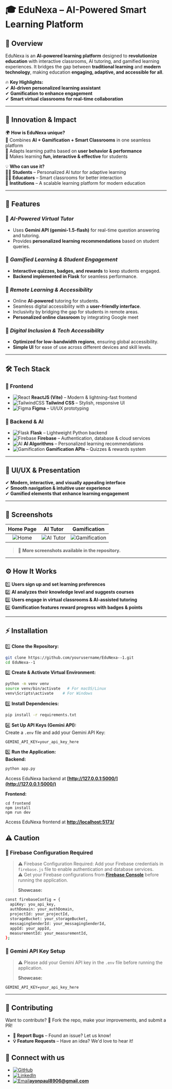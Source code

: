 # 🎓 EduNexa – AI-Powered Smart Learning Platform  

## 📖 Overview  
EduNexa is an **AI-powered learning platform** designed to **revolutionize education** with interactive classrooms, AI tutoring, and gamified learning experiences. It bridges the gap between **traditional learning** and **modern technology**, making education **engaging, adaptive, and accessible for all**.  

🔥 **Key Highlights:**  
✔ **AI-driven personalized learning assistant**  
✔ **Gamification to enhance engagement**  
✔ **Smart virtual classrooms for real-time collaboration**   

---

## 🎯 Innovation & Impact  
🌍 **How is EduNexa unique?**  
🔹 Combines **AI + Gamification + Smart Classrooms** in one seamless platform  
🔹 Adapts learning paths based on **user behavior & performance**  
🔹 Makes learning **fun, interactive & effective** for students  

💡 **Who can use it?**  
👨‍🎓 **Students** – Personalized AI tutor for adaptive learning  
👩‍🏫 **Educators** – Smart classrooms for better interaction  
🏫 **Institutions** – A scalable learning platform for modern education  

---

## 🚀 Features  

### 🔹 *AI-Powered Virtual Tutor*  
- Uses **Gemini API (gemini-1.5-flash)** for real-time question answering and tutoring.  
- Provides **personalized learning recommendations** based on student queries.  

### 🔹 *Gamified Learning & Student Engagement*  
- **Interactive quizzes, badges, and rewards** to keep students engaged.  
- **Backend implemented in Flask** for seamless performance.  

### 🔹 *Remote Learning & Accessibility*
- Online **AI-powered** tutoring for students.
- Seamless digital accessibility with a **user-friendly interface**.
- Inclusivity by bridging the gap for students in remote areas. 
- **Personalized online classroom** by integrating Google meet

### 🔹 *Digital Inclusion & Tech Accessibility*  
- **Optimized for low-bandwidth regions**, ensuring global accessibility.  
- **Simple UI** for ease of use across different devices and skill levels.  

---

## 🛠️ Tech Stack  

### 🎨 Frontend  
- ![React](https://img.shields.io/badge/ReactJS-61DAFB?style=for-the-badge&logo=react&logoColor=white) **ReactJS (Vite)** – Modern & lightning-fast frontend  
- ![TailwindCSS](https://img.shields.io/badge/TailwindCSS-38B2AC?style=for-the-badge&logo=tailwind-css&logoColor=white) **Tailwind CSS** – Stylish, responsive UI  
- ![Figma](https://img.shields.io/badge/Figma-F24E1E?style=for-the-badge&logo=figma&logoColor=white) **Figma** – UI/UX prototyping  

### 🧠 Backend & AI  
- ![Flask](https://img.shields.io/badge/Flask-000000?style=for-the-badge&logo=flask&logoColor=white) **Flask** – Lightweight Python backend  
- ![Firebase](https://img.shields.io/badge/Firebase-FFCA28?style=for-the-badge&logo=firebase&logoColor=black) **Firebase** – Authentication, database & cloud services  
- ![AI](https://img.shields.io/badge/AI%20Models-764ABC?style=for-the-badge&logo=ai&logoColor=white) **AI Algorithms** – Personalized learning recommendations  
- ![Gamification](https://img.shields.io/badge/Gamification-FF5733?style=for-the-badge&logo=gamepad&logoColor=white) **Gamification APIs** – Quizzes & rewards system  

---

## 🎨 UI/UX & Presentation  
✔ **Modern, interactive, and visually appealing interface**  
✔ **Smooth navigation & intuitive user experience**  
✔ **Gamified elements that enhance learning engagement**  

---

## 📸 Screenshots  

| **Home Page** | **AI Tutor** | **Gamification** |
|:------------:|:------------:|:------------:|
| ![Home](https://github.com/user-attachments/assets/0d041941-ffde-43d5-8a83-4d36f5a6bc84) | ![AI Tutor](https://github.com/user-attachments/assets/7ead4397-a176-427d-884b-f0089a40eec1) | ![Gamification](https://github.com/user-attachments/assets/e3234742-3a0c-4e26-91e8-28a2581e31ae) |

> 📌 **More screenshots available in the repository.**  

---

## ⚙️ How It Works  
1️⃣ **Users sign up and set learning preferences**  
2️⃣ **AI analyzes their knowledge level and suggests courses**  
3️⃣ **Users engage in virtual classrooms & AI-assisted tutoring**  
4️⃣ **Gamification features reward progress with badges & points**  

---

## ⚡ Installation  
1️⃣ **Clone the Repository:**  
```bash   
git clone https://github.com/yourusername/EduNexa--1.git  
cd EduNexa--1  
```  

2️⃣ **Create & Activate Virtual Environment:**  
```sh  
python -m venv venv  
source venv/bin/activate   # For macOS/Linux  
venv\Scripts\activate    # For Windows  
```  

3️⃣ **Install Dependencies:**  
```sh  
pip install -r requirements.txt  
```  

4️⃣ **Set Up API Keys (Gemini API):**  
Create a `.env` file and add your Gemini API Key:  
```env  
GEMINI_API_KEY=your_api_key_here  
```  

5️⃣ **Run the Application:**  
**Backend:**
```sh  
python app.py
```  
Access EduNexa backend at **[http://127.0.0.1:5000/](http://127.0.0.1:5000/)**  

**Frontend:**
```
cd frontend
npm install
npm run dev
```
Access EduNexa frontend at **[http://localhost:5173/](http://localhost:5173/)**  

## ⚠️ Caution  

### 🚨 Firebase Configuration Required  
> ⚠️ Firebase Configuration Required: Add your Firebase credentials in `firebase.js` file to enable authentication and database services.  
> ⚠️ Get your Firebase configurations from [**Firebase Console**](https://firebase.google.com/) before running the application.
>
>**Showcase:** 
```sh
const firebaseConfig = {
  apiKey: you_api_key,
  authDomain: your_authDomain,
  projectId: your_projectId,
  storageBucket: your_storageBucket,
  messagingSenderId: your_messagingSenderId,
  appId: your_appId,
  measurementId: your_measurementId,
};
```

### 🔑 Gemini API Key Setup  
> ⚠️ Please add your Gemini API key in the `.env` file before running the application.
> 
> **Showcase:**  
``` .env 
GEMINI_API_KEY=your_api_key_here
``` 

---

## 🤝 Contributing  
Want to contribute? 🎉 Fork the repo, make your improvements, and submit a PR!  

- **🐞 Report Bugs** – Found an issue? Let us know!  
- **💡 Feature Requests** – Have an idea? We'd love to hear it!  

## 🔗 Connect with us  
* [![GitHub](https://img.shields.io/badge/GitHub-181717?style=for-the-badge&logo=github&logoColor=white)](https://github.com/tulu-g559)  
* [![LinkedIn](https://img.shields.io/badge/LinkedIn-0077B5?style=for-the-badge&logo=linkedin&logoColor=white)](https://www.linkedin.com/in/tulug559/)  
* [![Email](https://img.shields.io/badge/Email-D14836?style=for-the-badge&logo=gmail&logoColor=white)](mailto:ayonpaul8906@gmail.com)**ayonpaul8906@gmail.com**

